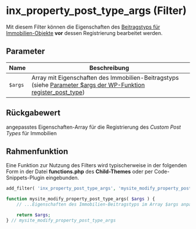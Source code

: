 # inx_property_post_type_args (Filter)

Mit diesem Filter können die Eigenschaften des [Beitragstyps für Immobilien-Objekte](/beitragsarten-taxonomien) **vor** dessen Registrierung bearbeitet werden.

## Parameter

| Name | Beschreibung |
| ---- | ------------ |
| `$args` | Array mit Eigenschaften des Immobilien-Beitragstyps (siehe [Parameter $args der WP-Funktion register_post_type](https://developer.wordpress.org/reference/functions/register_post_type/#parameters)) |

## Rückgabewert

angepasstes Eigenschaften-Array für die Registrierung des *Custom Post Types* für Immobilien

## Rahmenfunktion

Eine Funktion zur Nutzung des Filters wird typischerweise in der folgenden Form in der Datei **functions.php** des **Child-Themes** oder per Code-Snippets-Plugin eingebunden.

```php
add_filter( 'inx_property_post_type_args', 'mysite_modify_property_post_type_args' );

function mysite_modify_property_post_type_args( $args ) {
	// ...Eigenschaften des Immobilien-Beitragstyps im Array $args anpassen...

	return $args;
} // mysite_modify_property_post_type_args
```